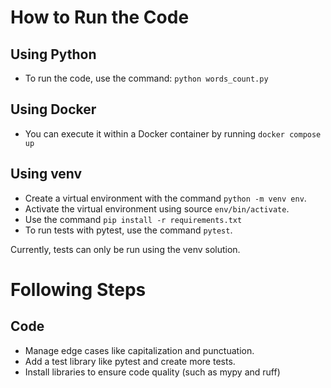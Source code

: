 # How to Run the Code

## Using Python
- To run the code, use the command: `python words_count.py`

## Using Docker
- You can execute it within a Docker container by running `docker compose up`

## Using venv
- Create a virtual environment with the command `python -m venv env`.
- Activate the virtual environment using source `env/bin/activate`.
- Use the command `pip install -r requirements.txt`
- To run tests with pytest, use the command `pytest`. 

Currently, tests can only be run using the venv solution.

# Following Steps
## Code
- Manage edge cases like capitalization and punctuation.
- Add a test library like pytest and create more tests.
- Install libraries to ensure code quality (such as mypy and ruff)
